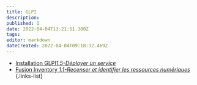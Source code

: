 ```yaml
---
title: GLPI
description: 
published: 1
date: 2022-04-04T13:21:51.300Z
tags: 
editor: markdown
dateCreated: 2022-04-04T09:18:32.469Z
---
```


- [Installation GLPI*1.5-Déployer un service*](/Realisationformation/GestionPatrimoine/GLPI/InstallGLPI) 
- [Fusion Inventory *1.1-Recenser et identifier les ressources numériques*](/Realisationformation/GestionPatrimoine/GLPI/FusionInv)
{.links-list}